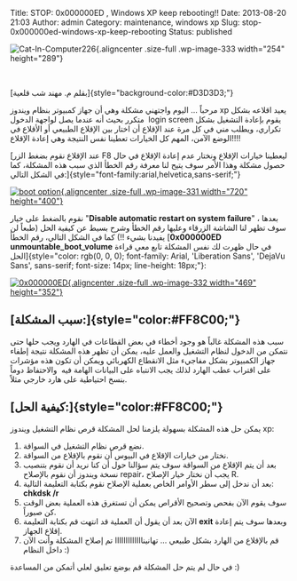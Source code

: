 Title: STOP: 0x000000ED , Windows XP keep rebooting!!
Date: 2013-08-20 21:03
Author: admin
Category: maintenance, windows xp
Slug: stop-0x000000ed-windows-xp-keep-rebooting
Status: published

![Cat-In-Computer226](http://mycodee.com/wp-content/uploads/2013/08/Cat-In-Computer226.jpg){.aligncenter .size-full .wp-image-333 width="254" height="289"}

 

[بقلم م. مهند شب قلعية]{style="background-color:#D3D3D3;"}

مرحباً ... اليوم واجتهني مشكلة وهي أن جهاز كمبيوتر بنظام ويندوز xp يعيد اقلاعه بشكل متكرر بحيث أنه عندما يصل لواجهة الدخول  login screen يقوم بإعادة التشغيل بشكل تكراري، ويطلب مني في كل مرة عند الإقلاع أن اختار بين الإقلاع الطبيعي أو الأقلاع في الوضع الآمن، المهم كل الخيارات تعطينا نفس النتيجة وهي إعادة الإقلاع!!!!

[عند الإقلاع نقوم بضغط الزر F8 ليعطينا خيارات الإقلاع ونختار عدم إعادة الإقلاع في حال حصول مشكلة وهذا الأمر سوف يتيح لنا معرفة رقم الخطأ الذي سبب هذه المشكلة، كما في الشكل التالي:]{style="font-family:arial,helvetica,sans-serif;"}

[![boot option](http://mycodee.com/wp-content/uploads/2013/08/boot-option.png){.aligncenter .size-full .wp-image-331 width="720" height="400"}](http://mycodee.com/wp-content/uploads/2013/08/boot-option.png)

نقوم بالضغط على خيار "**Disable automatic restart on system failure**" ، بعدها سوف تظهر لنا الشاشة الزرقاء وعليها رقم الخطأ وشرح بسيط عن كيفية الحل (طبعاً لن يفيدنا بشيء !!) كما في الشكل التالي، رقم الخطأ [**0x000000ED unmountable\_boot\_volume** في حال ظهرت لك نفس المشكلة تابع معي قراءة الحل]{style="color: rgb(0, 0, 0); font-family: Arial, 'Liberation Sans', 'DejaVu Sans', sans-serif; font-size: 14px; line-height: 18px;"}:

[![0x000000ED](http://mycodee.com/wp-content/uploads/2013/08/0x000000ED-.png){.aligncenter .size-full .wp-image-332 width="469" height="352"}](http://mycodee.com/wp-content/uploads/2013/08/0x000000ED-.png)

[سبب المشكلة:]{style="color:#FF8C00;"} 
--------------------------------------

سبب هذه المشكلة غالباً هو وجود أخطاء في بعض القطاعات في الهارد ويجب حلها حتى نتمكن من الدخول لنظام التشغيل والعمل عليه، يمكن أن تظهر هذه المشكلة نتيجة إطفاء جهاز الكمبيوتر بشكل مفاجيء مثل الانقطاع الكهربائي ويمكن أن تكون هذه مؤشرات على اقتراب عطب الهارد لذلك يجب الانتباه على البيانات الهامة فيه  والاحتفاظ دوماً بنسخ احتياطية على هارد خارجي مثلاً.

[كيفية الحل:]{style="color:#FF8C00;"} 
-------------------------------------

يمكن حل هذه المشكلة بسهولة يلزمنا لحل المشكلة قرص نظام التشغيل ويندوز xp:

1.  نضع قرص نظام التشغيل في السواقة.
2.  نختار من خيارات الإقلاع في البيوس أن نقوم بالإقلاع من السواقة.
3.  بعد أن يتم الإقلاع من السواقة سوف يتم سؤالنا حول أن كنا نريد أن نقوم بتنصيب نسخة ويندوز أن نقوم بالإصلاح repair، يجب أن نختار خيار الإصلاح R.
4.  بعد أن ندخل إلى سطر الأوامر الخاص بعملية الإصلاح نقوم بكتابة التعليمة التالية: **chkdsk /r**
5.  سوف يقوم الآن بفحص وتصحيح الأقراص يمكن أن تستغرق هذه العملية بعض الوقت كن صبوراً.
6.  الآن بعد أن يقول أن العملية قد انتهت قم بكتابة التعليمة **exit** وبعدها سوف يتم إعادة إقلاع الجهاز.
7.  قم بالإقلاع من الهارد بشكل طبيعي ... تهانينااااااااااااا تم إصلاح المشكلة وأنت الآن داخل النظام :)

في حال لم يتم حل المشكلة قم بوضع تعليق لعلي أتمكن من المساعدة :)
